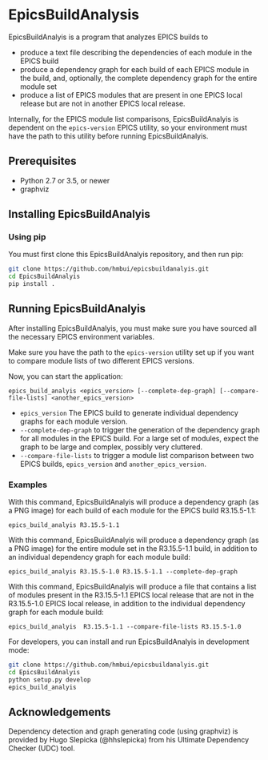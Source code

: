 # EpicsBuildAnalysis

EpicsBuildAnalyis is a program that analyzes EPICS builds to
* produce a text file describing the dependencies of each module in the EPICS build
* produce a dependency graph for each build of each EPICS module in the build, and, optionally, the complete dependency graph for the entire module set
* produce a list of EPICS modules that are present in one EPICS local release but are not in another EPICS local release.

Internally, for the EPICS module list comparisons, EpicsBuildAnalyis is dependent on the ```epics-version``` EPICS utility, so your environment must have the path to this utility before running EpicsBuildAnalyis.

## Prerequisites
* Python 2.7 or 3.5, or newer
* graphviz

## Installing EpicsBuildAnalyis
### Using pip
You must first clone this EpicsBuildAnalyis repository, and then run pip:

```sh
git clone https://github.com/hmbui/epicsbuildanalyis.git
cd EpicsBuildAnalyis
pip install .
```

## Running EpicsBuildAnalyis
After installing EpicsBuildAnalyis, you must make sure you have sourced all the necessary EPICS environment variables.

Make sure you have the path to the ```epics-version``` utility set up if you want to compare module lists of two different EPICS versions.

Now, you can start the application:

```epics_build_analyis <epics_version> [--complete-dep-graph] [--compare-file-lists] <another_epics_version>```

* ```epics_version``` The EPICS build to generate individual dependency graphs for each module version.
* ```--complete-dep-graph``` to trigger the generation of the dependency graph for all modules in the EPICS build. For a large set of modules, expect the graph to be large and complex, possibly very cluttered.
* ```--compare-file-lists``` to trigger a module list comparison between two EPICS builds, ```epics_version``` and ```another_epics_version```.


### Examples

With this command, EpicsBuildAnalyis will produce a dependency graph (as a PNG image) for each build of each module for the EPICS build R3.15.5-1.1:

```
epics_build_analyis R3.15.5-1.1
```


With this command, EpicsBuildAnalyis will produce a dependency graph (as a PNG image) for the entire module set in the R3.15.5-1.1 build, in addition to an individual dependency graph for each module build:

```
epics_build_analyis R3.15.5-1.0 R3.15.5-1.1 --complete-dep-graph
```


With this command, EpicsBuildAnalyis will produce a file that contains a list of modules present in the R3.15.5-1.1 EPICS local release that are not in the R3.15.5-1.0 EPICS local release, in addition to the individual dependency graph for each module build:

```
epics_build_analyis  R3.15.5-1.1 --compare-file-lists R3.15.5-1.0
```

For developers, you can install and run EpicsBuildAnalyis in development mode:

```sh
git clone https://github.com/hmbui/epicsbuildanalyis.git
cd EpicsBuildAnalyis
python setup.py develop
epics_build_analyis
```
## Acknowledgements
Dependency detection and graph generating code (using graphviz) is provided by Hugo Slepicka (@hhslepicka) from his Ultimate Dependency Checker (UDC) tool.
